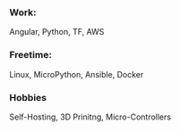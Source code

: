 ### Work:
Angular, Python, TF, AWS

### Freetime:
Linux, MicroPython, Ansible, Docker

### Hobbies
Self-Hosting, 3D Prinitng, Micro-Controllers

<!--
**Mehyar-ALS/mehyar-ALS** is a ✨ _special_ ✨ repository because its `README.md` (this file) appears on your GitHub profile.

Here are some ideas to get you started:

- 🔭 I’m currently working on ...
- 🌱 I’m currently learning ...
- 👯 I’m looking to collaborate on ...
- 🤔 I’m looking for help with ...
- 💬 Ask me about ...
- 📫 How to reach me: ...
- 😄 Pronouns: ...
- ⚡ Fun fact: ...
-->
